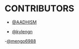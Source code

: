# CONTRIBUTORS

- [@AADHISM](https://github.com/AADHISM)

- [@kylengn](https://github.com/kylengn)

-[@mengo6988](https://github.com/mengo6988)
